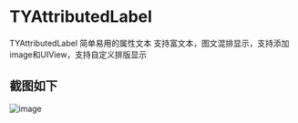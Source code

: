 # TYAttributedLabel
TYAttributedLabel 简单易用的属性文本 支持富文本，图文混排显示，支持添加image和UIView，支持自定义排版显示

## 截图如下
![image](https://raw.githubusercontent.com/12207480/TYAttributedLabel/master/screenshot/TYAtrributedLabelDemo.gif)
